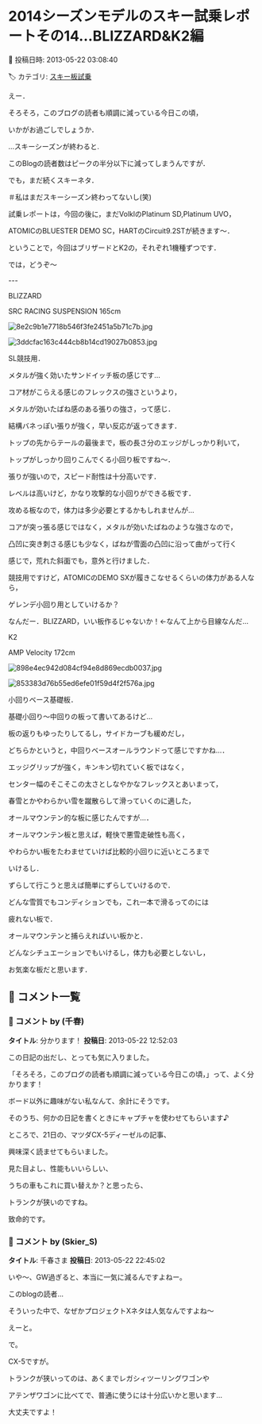 # 2014シーズンモデルのスキー試乗レポートその14…BLIZZARD&K2編

📅 投稿日時: 2013-05-22 03:08:40

🏷️ カテゴリ: [スキー板試乗](c0bd8048615710cee890e403a36cc9a2b.md)

えー．





そろそろ，このブログの読者も順調に減っている今日この頃，


いかがお過ごしでしょうか．





…スキーシーズンが終わると.


このBlogの読者数はピークの半分以下に減ってしまうんですが．


でも，まだ続くスキーネタ．


＃私はまだスキーシーズン終わってないし(笑)





試乗レポートは，今回の後に，まだVolklのPlatinum SD,Platinum UVO，


ATOMICのBLUESTER DEMO SC，HARTのCircuit9.2STが続きます～．





ということで，今回はブリザードとK2の，それぞれ1機種ずつです．


では，どうぞ～


---[]()





BLIZZARD





SRC RACING SUSPENSION 165cm







![8e2c9b1e7718b546f3fe2451a5b71c7b.jpg](images/8e2c9b1e7718b546f3fe2451a5b71c7b.jpg)









![3ddcfac163c444cb8b14cd19027b0853.jpg](images/3ddcfac163c444cb8b14cd19027b0853.jpg)







SL競技用．


メタルが強く効いたサンドイッチ板の感じです…


コア材がこらえる感じのフレックスの強さというより，


メタルが効いたばね感のある張りの強さ，って感じ．


結構バネっぽい張りが強く，早い反応が返ってきます．


トップの先からテールの最後まで，板の長さ分のエッジがしっかり利いて，


トップがしっかり回りこんでくる小回り板ですね～．


張りが強いので，スピード耐性は十分高いです．


レベルは高いけど，かなり攻撃的な小回りができる板です．


攻める板なので，体力は多少必要とするかもしれませんが…


コアが突っ張る感じではなく，メタルが効いたばねのような強さなので，


凸凹に突き刺さる感じも少なく，ばねが雪面の凸凹に沿って曲がって行く


感じで，荒れた斜面でも，意外と行けました．


競技用ですけど，ATOMICのDEMO SXが履きこなせるくらいの体力がある人なら，


ゲレンデ小回り用としていけるか？


なんだー．BLIZZARD，いい板作るじゃないか！←なんて上から目線なんだ…[]()





K2 





AMP Velocity 172cm




![898e4ec942d084cf94e8d869ecdb0037.jpg](images/898e4ec942d084cf94e8d869ecdb0037.jpg)









![853383d76b55ed6efe01f59d4f2f576a.jpg](images/853383d76b55ed6efe01f59d4f2f576a.jpg)







小回りベース基礎板．


基礎小回り～中回りの板って書いてあるけど…


板の返りもゆったりしてるし，サイドカーブも緩めだし，


どちらかというと，中回りベースオールラウンドって感じですかね…．


エッジグリップが強く，キンキン切れていく板ではなく，


センター幅のそこそこの太さとしなやかなフレックスとあいまって，


春雪とかやわらかい雪を蹴散らして滑っていくのに適した，


オールマウンテン的な板に感じたんですが…．


オールマウンテン板と思えば，軽快で悪雪走破性も高く，


やわらかい板をたわませていけば比較的小回りに近いところまで


いけるし．


ずらして行こうと思えば簡単にずらしていけるので．


どんな雪質でもコンディションでも，これ一本で滑るってのには


疲れない板で．


オールマウンテンと捕らえればいい板かと．


どんなシチュエーションでもいけるし，体力も必要としないし，


お気楽な板だと思います．

## 💬 コメント一覧

### 💬 コメント by (千春)
**タイトル**: 分かります！
**投稿日**: 2013-05-22 12:52:03

この日記の出だし、とっても気に入りました。



「そろそろ，このブログの読者も順調に減っている今日この頃，」って、よく分かります！

ボード以外に趣味がない私なんて、余計にそうです。

そのうち、何かの日記を書くときにキャプチャを使わせてもらいます♪



ところで、21日の、マツダCX-5ディーゼルの記事、

興味深く読ませてもらいました。



見た目よし、性能もいいらしい、

うちの車もこれに買い替えか？と思ったら、

トランクが狭いのですね。

致命的です。

### 💬 コメント by (Skier_S)
**タイトル**: 千春さま
**投稿日**: 2013-05-22 22:45:02

いや～、GW過ぎると、本当に一気に減るんですよねー。

このblogの読者…

そういった中で、なぜかプロジェクトXネタは人気なんですよね～



えーと。

で。

CX-5ですが。

トランクが狭いってのは、あくまでレガシィツーリングワゴンや

アテンザワゴンに比べてで、普通に使うには十分広いかと思います…



大丈夫ですよ！

